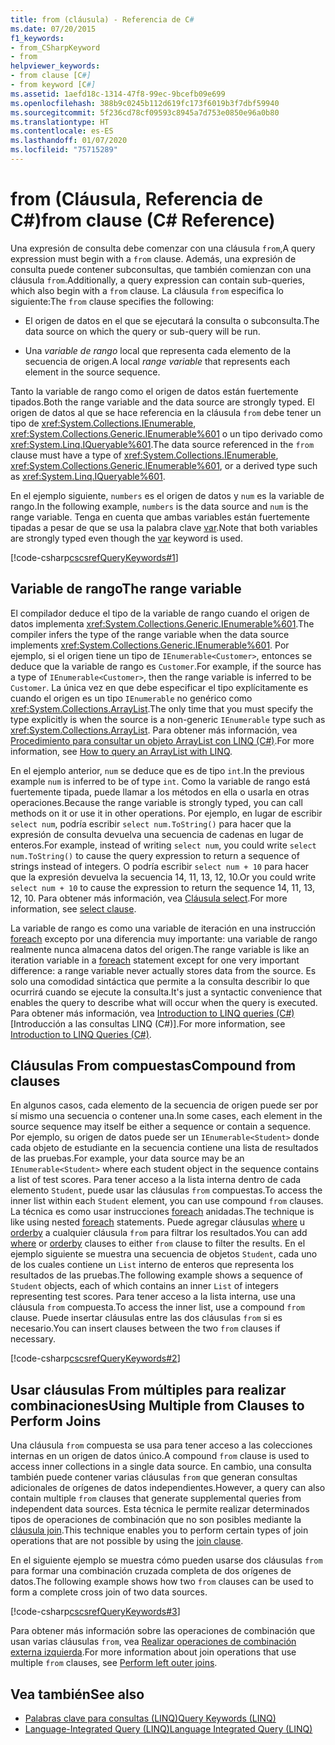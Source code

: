 ```yaml
---
title: from (cláusula) - Referencia de C#
ms.date: 07/20/2015
f1_keywords:
- from_CSharpKeyword
- from
helpviewer_keywords:
- from clause [C#]
- from keyword [C#]
ms.assetid: 1aefd18c-1314-47f8-99ec-9bcefb09e699
ms.openlocfilehash: 388b9c0245b112d619fc173f6019b3f7dbf59940
ms.sourcegitcommit: 5f236cd78cf09593c8945a7d753e0850e96a0b80
ms.translationtype: HT
ms.contentlocale: es-ES
ms.lasthandoff: 01/07/2020
ms.locfileid: "75715289"
---
```

# <a name="from-clause-c-reference"></a><span data-ttu-id="e8b01-102">from (Cláusula, Referencia de C#)</span><span class="sxs-lookup"><span data-stu-id="e8b01-102">from clause (C# Reference)</span></span>

<span data-ttu-id="e8b01-103">Una expresión de consulta debe comenzar con una cláusula `from`,</span><span class="sxs-lookup"><span data-stu-id="e8b01-103">A query expression must begin with a `from` clause.</span></span> <span data-ttu-id="e8b01-104">Además, una expresión de consulta puede contener subconsultas, que también comienzan con una cláusula `from`.</span><span class="sxs-lookup"><span data-stu-id="e8b01-104">Additionally, a query expression can contain sub-queries, which also begin with a `from` clause.</span></span> <span data-ttu-id="e8b01-105">La cláusula `from` especifica lo siguiente:</span><span class="sxs-lookup"><span data-stu-id="e8b01-105">The `from` clause specifies the following:</span></span>

- <span data-ttu-id="e8b01-106">El origen de datos en el que se ejecutará la consulta o subconsulta.</span><span class="sxs-lookup"><span data-stu-id="e8b01-106">The data source on which the query or sub-query will be run.</span></span>

- <span data-ttu-id="e8b01-107">Una *variable de rango* local que representa cada elemento de la secuencia de origen.</span><span class="sxs-lookup"><span data-stu-id="e8b01-107">A local *range variable* that represents each element in the source sequence.</span></span>

<span data-ttu-id="e8b01-108">Tanto la variable de rango como el origen de datos están fuertemente tipados.</span><span class="sxs-lookup"><span data-stu-id="e8b01-108">Both the range variable and the data source are strongly typed.</span></span> <span data-ttu-id="e8b01-109">El origen de datos al que se hace referencia en la cláusula `from` debe tener un tipo de <xref:System.Collections.IEnumerable>, <xref:System.Collections.Generic.IEnumerable%601> o un tipo derivado como <xref:System.Linq.IQueryable%601>.</span><span class="sxs-lookup"><span data-stu-id="e8b01-109">The data source referenced in the `from` clause must have a type of <xref:System.Collections.IEnumerable>, <xref:System.Collections.Generic.IEnumerable%601>, or a derived type such as <xref:System.Linq.IQueryable%601>.</span></span>

<span data-ttu-id="e8b01-110">En el ejemplo siguiente, `numbers` es el origen de datos y `num` es la variable de rango.</span><span class="sxs-lookup"><span data-stu-id="e8b01-110">In the following example, `numbers` is the data source and `num` is the range variable.</span></span> <span data-ttu-id="e8b01-111">Tenga en cuenta que ambas variables están fuertemente tipadas a pesar de que se usa la palabra clave [var](var.md).</span><span class="sxs-lookup"><span data-stu-id="e8b01-111">Note that both variables are strongly typed even though the [var](var.md) keyword is used.</span></span>

[!code-csharp[cscsrefQueryKeywords#1](~/samples/snippets/csharp/VS_Snippets_VBCSharp/CsCsrefQueryKeywords/CS/From.cs#1)]

## <a name="the-range-variable"></a><span data-ttu-id="e8b01-112">Variable de rango</span><span class="sxs-lookup"><span data-stu-id="e8b01-112">The range variable</span></span>

<span data-ttu-id="e8b01-113">El compilador deduce el tipo de la variable de rango cuando el origen de datos implementa <xref:System.Collections.Generic.IEnumerable%601>.</span><span class="sxs-lookup"><span data-stu-id="e8b01-113">The compiler infers the type of the range variable when the data source implements <xref:System.Collections.Generic.IEnumerable%601>.</span></span> <span data-ttu-id="e8b01-114">Por ejemplo, si el origen tiene un tipo de `IEnumerable<Customer>`, entonces se deduce que la variable de rango es `Customer`.</span><span class="sxs-lookup"><span data-stu-id="e8b01-114">For example, if the source has a type of `IEnumerable<Customer>`, then the range variable is inferred to be `Customer`.</span></span> <span data-ttu-id="e8b01-115">La única vez en que debe especificar el tipo explícitamente es cuando el origen es un tipo `IEnumerable` no genérico como <xref:System.Collections.ArrayList>.</span><span class="sxs-lookup"><span data-stu-id="e8b01-115">The only time that you must specify the type explicitly is when the source is a non-generic `IEnumerable` type such as <xref:System.Collections.ArrayList>.</span></span> <span data-ttu-id="e8b01-116">Para obtener más información, vea [Procedimiento para consultar un objeto ArrayList con LINQ (C#)](../../programming-guide/concepts/linq/how-to-query-an-arraylist-with-linq.md).</span><span class="sxs-lookup"><span data-stu-id="e8b01-116">For more information, see [How to query an ArrayList with LINQ](../../programming-guide/concepts/linq/how-to-query-an-arraylist-with-linq.md).</span></span>

<span data-ttu-id="e8b01-117">En el ejemplo anterior, `num` se deduce que es de tipo `int`.</span><span class="sxs-lookup"><span data-stu-id="e8b01-117">In the previous example `num` is inferred to be of type `int`.</span></span> <span data-ttu-id="e8b01-118">Como la variable de rango está fuertemente tipada, puede llamar a los métodos en ella o usarla en otras operaciones.</span><span class="sxs-lookup"><span data-stu-id="e8b01-118">Because the range variable is strongly typed, you can call methods on it or use it in other operations.</span></span> <span data-ttu-id="e8b01-119">Por ejemplo, en lugar de escribir `select num`, podría escribir `select num.ToString()` para hacer que la expresión de consulta devuelva una secuencia de cadenas en lugar de enteros.</span><span class="sxs-lookup"><span data-stu-id="e8b01-119">For example, instead of writing `select num`, you could write `select num.ToString()` to cause the query expression to return a sequence of strings instead of integers.</span></span> <span data-ttu-id="e8b01-120">O podría escribir `select num + 10` para hacer que la expresión devuelva la secuencia 14, 11, 13, 12, 10.</span><span class="sxs-lookup"><span data-stu-id="e8b01-120">Or you could write `select num + 10` to cause the expression to return the sequence 14, 11, 13, 12, 10.</span></span> <span data-ttu-id="e8b01-121">Para obtener más información, vea [Cláusula select](select-clause.md).</span><span class="sxs-lookup"><span data-stu-id="e8b01-121">For more information, see [select clause](select-clause.md).</span></span>

<span data-ttu-id="e8b01-122">La variable de rango es como una variable de iteración en una instrucción [foreach](foreach-in.md) excepto por una diferencia muy importante: una variable de rango realmente nunca almacena datos del origen.</span><span class="sxs-lookup"><span data-stu-id="e8b01-122">The range variable is like an iteration variable in a [foreach](foreach-in.md) statement except for one very important difference: a range variable never actually stores data from the source.</span></span> <span data-ttu-id="e8b01-123">Es solo una comodidad sintáctica que permite a la consulta describir lo que ocurrirá cuando se ejecute la consulta.</span><span class="sxs-lookup"><span data-stu-id="e8b01-123">It's just a syntactic convenience that enables the query to describe what will occur when the query is executed.</span></span> <span data-ttu-id="e8b01-124">Para obtener más información, vea [Introduction to LINQ queries (C#)](../../programming-guide/concepts/linq/introduction-to-linq-queries.md) [Introducción a las consultas LINQ (C#)].</span><span class="sxs-lookup"><span data-stu-id="e8b01-124">For more information, see [Introduction to LINQ Queries (C#)](../../programming-guide/concepts/linq/introduction-to-linq-queries.md).</span></span>

## <a name="compound-from-clauses"></a><span data-ttu-id="e8b01-125">Cláusulas From compuestas</span><span class="sxs-lookup"><span data-stu-id="e8b01-125">Compound from clauses</span></span>

<span data-ttu-id="e8b01-126">En algunos casos, cada elemento de la secuencia de origen puede ser por sí mismo una secuencia o contener una.</span><span class="sxs-lookup"><span data-stu-id="e8b01-126">In some cases, each element in the source sequence may itself be either a sequence or contain a sequence.</span></span> <span data-ttu-id="e8b01-127">Por ejemplo, su origen de datos puede ser un `IEnumerable<Student>` donde cada objeto de estudiante en la secuencia contiene una lista de resultados de las pruebas.</span><span class="sxs-lookup"><span data-stu-id="e8b01-127">For example, your data source may be an `IEnumerable<Student>` where each student object in the sequence contains a list of test scores.</span></span> <span data-ttu-id="e8b01-128">Para tener acceso a la lista interna dentro de cada elemento `Student`, puede usar las cláusulas `from` compuestas.</span><span class="sxs-lookup"><span data-stu-id="e8b01-128">To access the inner list within each `Student` element, you can use compound `from` clauses.</span></span> <span data-ttu-id="e8b01-129">La técnica es como usar instrucciones [foreach](foreach-in.md) anidadas.</span><span class="sxs-lookup"><span data-stu-id="e8b01-129">The technique is like using nested [foreach](foreach-in.md) statements.</span></span> <span data-ttu-id="e8b01-130">Puede agregar cláusulas [where](partial-method.md) u [orderby](orderby-clause.md) a cualquier cláusula `from` para filtrar los resultados.</span><span class="sxs-lookup"><span data-stu-id="e8b01-130">You can add [where](partial-method.md) or [orderby](orderby-clause.md) clauses to either `from` clause to filter the results.</span></span> <span data-ttu-id="e8b01-131">En el ejemplo siguiente se muestra una secuencia de objetos `Student`, cada uno de los cuales contiene un `List` interno de enteros que representa los resultados de las pruebas.</span><span class="sxs-lookup"><span data-stu-id="e8b01-131">The following example shows a sequence of `Student` objects, each of which contains an inner `List` of integers representing test scores.</span></span> <span data-ttu-id="e8b01-132">Para tener acceso a la lista interna, use una cláusula `from` compuesta.</span><span class="sxs-lookup"><span data-stu-id="e8b01-132">To access the inner list, use a compound `from` clause.</span></span> <span data-ttu-id="e8b01-133">Puede insertar cláusulas entre las dos cláusulas `from` si es necesario.</span><span class="sxs-lookup"><span data-stu-id="e8b01-133">You can insert clauses between the two `from` clauses if necessary.</span></span>

[!code-csharp[cscsrefQueryKeywords#2](~/samples/snippets/csharp/VS_Snippets_VBCSharp/CsCsrefQueryKeywords/CS/From.cs#2)]

## <a name="using-multiple-from-clauses-to-perform-joins"></a><span data-ttu-id="e8b01-134">Usar cláusulas From múltiples para realizar combinaciones</span><span class="sxs-lookup"><span data-stu-id="e8b01-134">Using Multiple from Clauses to Perform Joins</span></span>

<span data-ttu-id="e8b01-135">Una cláusula `from` compuesta se usa para tener acceso a las colecciones internas en un origen de datos único.</span><span class="sxs-lookup"><span data-stu-id="e8b01-135">A compound `from` clause is used to access inner collections in a single data source.</span></span> <span data-ttu-id="e8b01-136">En cambio, una consulta también puede contener varias cláusulas `from` que generan consultas adicionales de orígenes de datos independientes.</span><span class="sxs-lookup"><span data-stu-id="e8b01-136">However, a query can also contain multiple `from` clauses that generate supplemental queries from independent data sources.</span></span> <span data-ttu-id="e8b01-137">Esta técnica le permite realizar determinados tipos de operaciones de combinación que no son posibles mediante la [cláusula join](join-clause.md).</span><span class="sxs-lookup"><span data-stu-id="e8b01-137">This technique enables you to perform certain types of join operations that are not possible by using the [join clause](join-clause.md).</span></span>

<span data-ttu-id="e8b01-138">En el siguiente ejemplo se muestra cómo pueden usarse dos cláusulas `from` para formar una combinación cruzada completa de dos orígenes de datos.</span><span class="sxs-lookup"><span data-stu-id="e8b01-138">The following example shows how two `from` clauses can be used to form a complete cross join of two data sources.</span></span>

[!code-csharp[cscsrefQueryKeywords#3](~/samples/snippets/csharp/VS_Snippets_VBCSharp/CsCsrefQueryKeywords/CS/From.cs#3)]

<span data-ttu-id="e8b01-139">Para obtener más información sobre las operaciones de combinación que usan varias cláusulas `from`, vea [Realizar operaciones de combinación externa izquierda](../../linq/perform-left-outer-joins.md).</span><span class="sxs-lookup"><span data-stu-id="e8b01-139">For more information about join operations that use multiple `from` clauses, see [Perform left outer joins](../../linq/perform-left-outer-joins.md).</span></span>

## <a name="see-also"></a><span data-ttu-id="e8b01-140">Vea también</span><span class="sxs-lookup"><span data-stu-id="e8b01-140">See also</span></span>

- [<span data-ttu-id="e8b01-141">Palabras clave para consultas (LINQ)</span><span class="sxs-lookup"><span data-stu-id="e8b01-141">Query Keywords (LINQ)</span></span>](query-keywords.md)
- [<span data-ttu-id="e8b01-142">Language-Integrated Query (LINQ)</span><span class="sxs-lookup"><span data-stu-id="e8b01-142">Language Integrated Query (LINQ)</span></span>](../../linq/index.md)
